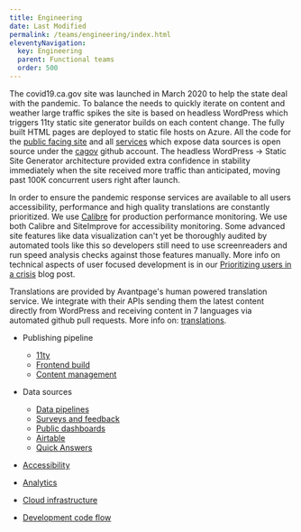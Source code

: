 ```yaml
---
title: Engineering
date: Last Modified 
permalink: /teams/engineering/index.html
eleventyNavigation:
  key: Engineering
  parent: Functional teams
  order: 500
---
```


The covid19.ca.gov site was launched in March 2020 to help the state deal with the pandemic. To balance the needs to quickly iterate on content and weather large traffic spikes the site is based on headless WordPress which triggers 11ty static site generator builds on each content change. The fully built HTML pages are deployed to static file hosts on Azure. All the code for the <a href="https://github.com/cagov/covid19">public facing site</a> and all <a href="https://github.com/cagov/Cron">services</a> which expose data sources is open source under the <a href="https://github.com/cagov">cagov</a> github account. The headless WordPress -> Static Site Generator architecture provided extra confidence in stability immediately when the site received more traffic than anticipated, moving past 100K concurrent users right after launch.

In order to ensure the pandemic response services are available to all users accessibility, performance and high quality translations are constantly prioritized. We use <a href="http://calibreapp.com/">Calibre</a> for production performance monitoring. We use both Calibre and SiteImprove for accessibility monitoring. Some advanced site features like data visualization can't yet be thoroughly audited by automated tools like this so developers still need to use screenreaders and run speed analysis checks against those features manually. More info on technical aspects of user focused development is in our <a href="https://news.alpha.ca.gov/prioritizing-users-in-a-crisis-building-covid19-ca-gov/">Prioritizing users in a crisis</a> blog post. 

Translations are provided by Avantpage's human powered translation service. We integrate with their APIs sending them the latest content directly from WordPress and receiving content in 7 languages via automated github pull requests. More info on: [translations](translations).

- Publishing pipeline
  - [11ty](eleventy/)
  - [Frontend build](frontend-build/)
  - [Content management](content-management/)

- Data sources
  - [Data pipelines](data-pipelines/)
  - [Surveys and feedback](surveys)
  - [Public dashboards](dashboards/)
  - [Airtable](airtable/)
  - [Quick Answers](quick-answers)

- [Accessibility](accessibility/)
- [Analytics](tracking-data/)

- [Cloud infrastructure](cloud/)
- [Development code flow](devcodeflow/)
